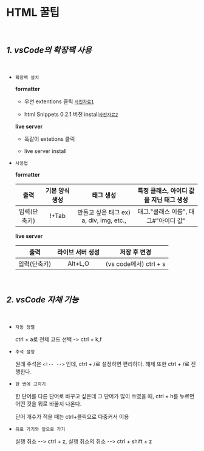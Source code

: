 # HTML 꿀팁 

<br/>

## _1. vsCode의 확장팩 사용_

<br/>

* `확장팩 설치`
  
  __formatter__
  
  * 우선 extentions 클릭 [`사진자료1`](https://user-images.githubusercontent.com/63662808/88351867-c0b18480-cd92-11ea-8d45-1e2d64845c31.png)
  
  
  * html Snippets 0.2.1 버전 install[`사진자료2`](https://user-images.githubusercontent.com/63662808/88351927-f9e9f480-cd92-11ea-97e1-447c9bcfc0f5.png)
  
  __live server__
  
  * 똑같이 extetions 클릭
  
  * live server install
  
  
 * `사용법`
 
    __formatter__
  
    |출력          | 기본 양식 생성 | 태그 생성                | 특정 클래스, 아이디 값을 지닌 태그 생성|
    |:-------------:|:---------------:|:-------------------------:|:--------------------------------------:|
    |입력(단축키)  | !+Tab         | 만들고 싶은 태그 ex) a, div, img, etc.,   | 태그."클래스 이름", 태그#"아이디 값"  |
  
    __live server__
  

    |출력          | 라이브 서버 생성 | 저장 후 변경                | 
    |:-------------:|:---------------:|:-------------------------:|
    |입력(단축키)  | Alt+L,O        | (vs code에서) ctrl + s  | 
  
  <br/>
  
 
## _2. vsCode 자체 기능_

<br/>

* `자동 정렬`

  ctrl + a로 전체 코드 선택 -> ctrl + k,f

* `주석 설정`

  원래 주석은 `<!-- -->` 인데, ctrl + /로 설정하면 편리하다. 해제 또한 ctrl + /로 진행한다.

* `한 번에 고치기`

  한 단어를 다른 단어로 바꾸고 싶은데 그 단어가 많이 쓰였을 때, ctrl + h를 누르면 어떤 것을 뭐로 바꿀지 나온다.
  
  단어 개수가 적을 때는 ctrl+클릭으로 다중커서 이용 
  
* `뒤로 가기와 앞으로 가기`

  실행 취소 --> ctrl + z, 실행 취소의 취소 --> ctrl + shift + z
